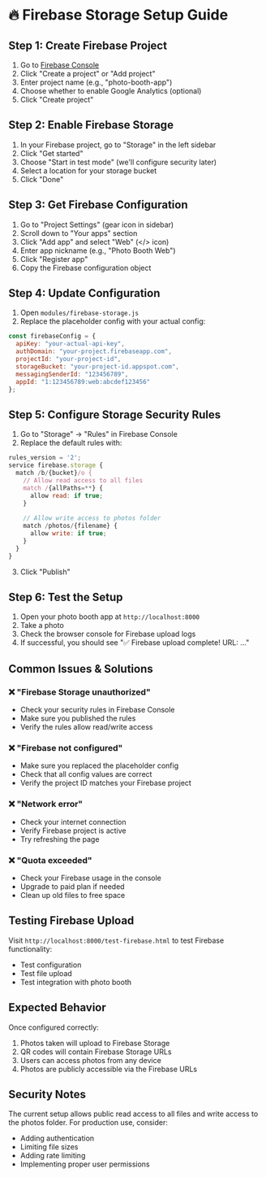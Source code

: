 # 🔥 Firebase Storage Setup Guide

## Step 1: Create Firebase Project

1. Go to [Firebase Console](https://console.firebase.google.com/)
2. Click "Create a project" or "Add project"
3. Enter project name (e.g., "photo-booth-app")
4. Choose whether to enable Google Analytics (optional)
5. Click "Create project"

## Step 2: Enable Firebase Storage

1. In your Firebase project, go to "Storage" in the left sidebar
2. Click "Get started"
3. Choose "Start in test mode" (we'll configure security later)
4. Select a location for your storage bucket
5. Click "Done"

## Step 3: Get Firebase Configuration

1. Go to "Project Settings" (gear icon in sidebar)
2. Scroll down to "Your apps" section
3. Click "Add app" and select "Web" (</> icon)
4. Enter app nickname (e.g., "Photo Booth Web")
5. Click "Register app"
6. Copy the Firebase configuration object

## Step 4: Update Configuration

1. Open `modules/firebase-storage.js`
2. Replace the placeholder config with your actual config:

```javascript
const firebaseConfig = {
  apiKey: "your-actual-api-key",
  authDomain: "your-project.firebaseapp.com",
  projectId: "your-project-id",
  storageBucket: "your-project-id.appspot.com",
  messagingSenderId: "123456789",
  appId: "1:123456789:web:abcdef123456"
};
```

## Step 5: Configure Storage Security Rules

1. Go to "Storage" → "Rules" in Firebase Console
2. Replace the default rules with:

```javascript
rules_version = '2';
service firebase.storage {
  match /b/{bucket}/o {
    // Allow read access to all files
    match /{allPaths=**} {
      allow read: if true;
    }
    
    // Allow write access to photos folder
    match /photos/{filename} {
      allow write: if true;
    }
  }
}
```

3. Click "Publish"

## Step 6: Test the Setup

1. Open your photo booth app at `http://localhost:8000`
2. Take a photo
3. Check the browser console for Firebase upload logs
4. If successful, you should see "✅ Firebase upload complete! URL: ..."

## Common Issues & Solutions

### ❌ "Firebase Storage unauthorized"
- Check your security rules in Firebase Console
- Make sure you published the rules
- Verify the rules allow read/write access

### ❌ "Firebase not configured"
- Make sure you replaced the placeholder config
- Check that all config values are correct
- Verify the project ID matches your Firebase project

### ❌ "Network error"
- Check your internet connection
- Verify Firebase project is active
- Try refreshing the page

### ❌ "Quota exceeded"
- Check your Firebase usage in the console
- Upgrade to paid plan if needed
- Clean up old files to free space

## Testing Firebase Upload

Visit `http://localhost:8000/test-firebase.html` to test Firebase functionality:
- Test configuration
- Test file upload
- Test integration with photo booth

## Expected Behavior

Once configured correctly:
1. Photos taken will upload to Firebase Storage
2. QR codes will contain Firebase Storage URLs
3. Users can access photos from any device
4. Photos are publicly accessible via the Firebase URLs

## Security Notes

The current setup allows public read access to all files and write access to the photos folder. For production use, consider:
- Adding authentication
- Limiting file sizes
- Adding rate limiting
- Implementing proper user permissions 